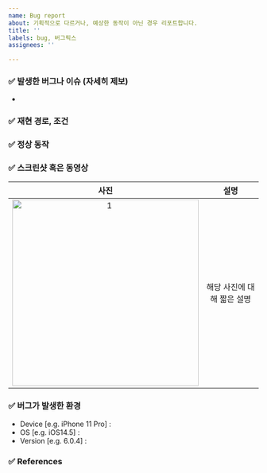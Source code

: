 ```yaml
---
name: Bug report
about: 기획적으로 다르거나, 예상한 동작이 아닌 경우 리포트합니다.
title: ''
labels: bug, 버그픽스
assignees: ''

---
```


### ✅ 발생한 버그나 이슈 (자세히 제보)
<!--
어디에서, 언제, 어떻게 순서로 버그를 작성합니다.
ex) MainViewController에서, 앱 진입시, ErrorAlert가 생기며 앱을 진입할 수 없음
-->
- 

### ✅ 재현 경로, 조건
<!--
재현이 가능한 경로나, 재현 조건이 있는경우 상세히 작성합니다.
어디에서, 어떻게 순서로 작성합니다. 조건이 여러개인 경우 여러개를 적습니다.
ex) SettingsViewController에서, 다른 채널에 Unread가 있는 경우
-->

### ✅ 정상 동작
<!--
기획에 따라 올바른 정상 동작을 기재합니다.
-->

### ✅ 스크린샷 혹은 동영상
<!-- 
이미지 링크를 변경하면 됩니다. (때에 따라서 width 조절)
사진이 여러장인 경우 테이블 가장 아래를 복사 / 붙여넣기합니다 
사진이 없는 경우 테이블을 제거합니다
-->
|            <center>사진</center>             |       <center>설명</center>  |
| :------------------------------------------: | :------------------------: |
| <img width="375" alt="1" src="https://avatars.githubusercontent.com/u/16400721?v=4">| 해당 사진에 대해 짧은 설명 |

### ✅ 버그가 발생한 환경
 - Device [e.g. iPhone 11 Pro] :
 - OS [e.g. iOS14.5] :
 - Version [e.g. 6.0.4] :

### ✅ References
<!--
기획이 적힌 노션 문서나, 버그가 제보된 채널을 링크합니다.
-->